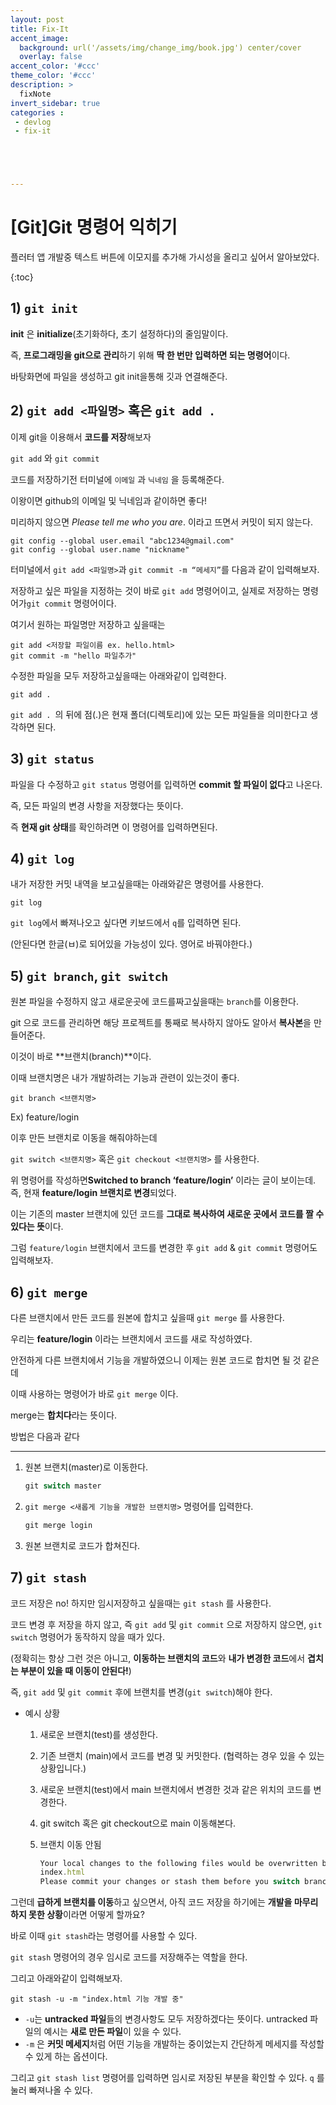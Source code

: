 ```yaml
---
layout: post
title: Fix-It
accent_image: 
  background: url('/assets/img/change_img/book.jpg') center/cover
  overlay: false
accent_color: '#ccc'
theme_color: '#ccc'
description: >
  fixNote
invert_sidebar: true
categories :
 - devlog
 - fix-it





---
```


# [Git]Git 명령어 익히기



플러터 앱 개발중 텍스트 버튼에 이모지를 추가해 가시성을 올리고 싶어서 알아보았다.

{:toc}

## 1) `git init`

**init** 은 **initialize**(초기화하다, 초기 설정하다)의 줄임말이다.

즉, **프로그래밍을 git으로 관리**하기 위해 **딱 한 번만 입력하면 되는 명령어**이다.



바탕화면에 파일을 생성하고 git init을통해 깃과 연결해준다.



## 2) `git add <파일명>` 혹은 `git add .`

이제 git을 이용해서 **코드를 저장**해보자

 `git add` 와 `git commit` 



코드를 저장하기전 터미널에 `이메일` 과 `닉네임` 을 등록해준다.

이왕이면 github의 이메일 및 닉네임과 같이하면 좋다!

미리하지 않으면 *Please tell me who you are*. 이라고 뜨면서 커밋이 되지 않는다.

```
git config --global user.email "abc1234@gmail.com"
git config --global user.name "nickname"
```



터미널에서 `git add <파일명>`과 `git commit -m “메세지”`를 다음과 같이 입력해보자.

저장하고 싶은 파일을 지정하는 것이 바로 `git add` 명령어이고, 실제로 저장하는 명령어가`git commit` 명령어이다.



여기서 원하는 파일명만 저장하고 싶을때는

```
git add <저장할 파일이름 ex. hello.html> 
git commit -m "hello 파일추가"
```



수정한 파일을 모두 저장하고싶을때는 아래와같이 입력한다.

``` 
git add .
```

`git add . `의 뒤에 점(.)은 현재 폴더(디렉토리)에 있는 모든 파일들을 의미한다고 생각하면 된다. 



## 3) `git status`

파일을 다 수정하고 `git status` 명령어를 입력하면 **commit 할 파일이 없다**고 나온다. 

즉, 모든 파일의 변경 사항을 저장했다는 뜻이다.

즉 **현재 git 상태**를 확인하려면 이 명령어를 입력하면된다.



## 4) `git log`

내가 저장한 커밋 내역을 보고싶을때는 아래와같은 명령어를 사용한다.

```
git log
```

`git log`에서 빠져나오고 싶다면 키보드에서 `q`를 입력하면 된다.

(안된다면 한글(ㅂ)로 되어있을 가능성이 있다. 영어로 바꿔야한다.)



## 5) `git branch`, `git switch`

원본 파일을 수정하지 않고 새로운곳에 코드를짜고싶을때는 `branch`를 이용한다.

git 으로 코드를 관리하면 해당 프로젝트를 통째로 복사하지 않아도 알아서 **복사본**을 만들어준다.

이것이 바로 **브랜치(branch)**이다.



이때 브랜치명은 내가 개발하려는 기능과 관련이 있는것이 좋다.

```
git branch <브랜치명>
```

Ex) feature/login



이후 만든 브랜치로 이동을 해줘야하는데

`git switch <브랜치명>` 혹은 `git checkout <브랜치명>` 를 사용한다.



위 명령어를 작성하면**Switched to branch ‘feature/login’** 이라는 글이 보이는데. 즉, 현재 **feature/login 브랜치로 변경**되었다.

이는 기존의 master 브랜치에 있던 코드를 **그대로 복사하여 새로운 곳에서 코드를 짤 수 있다는 뜻**이다.



그럼 `feature/login` 브랜치에서 코드를 변경한 후 `git add` & `git commit` 명령어도 입력해보자.





## 6) `git merge`

다른 브랜치에서 만든 코드를 원본에 합치고 싶을때 `git merge` 를 사용한다.

우리는 **feature/login** 이라는 브랜치에서 코드를 새로 작성하였다.

안전하게 다른 브랜치에서 기능을 개발하였으니 이제는 원본 코드로 합치면 될 것 같은데 

이때 사용하는 명령어가 바로 `git merge`  이다.

merge는 **합치다**라는 뜻이다.



방법은 다음과 같다

---

1. 원본 브랜치(master)로 이동한다.

   ```jsx
   git switch master
   ```

2. `git merge <새롭게 기능을 개발한 브랜치명>` 명령어를 입력한다.

   ```jsx
   git merge login
   ```

3. 원본 브랜치로 코드가 합쳐진다.



## 7) `git stash`

코드 저장은 no! 하지만 임시저장하고 싶을때는 `git stash` 를 사용한다.

코드 변경 후 저장을 하지 않고, 즉 `git add` 및 `git commit` 으로 저장하지 않으면, `git switch` 명령어가 동작하지 않을 때가 있다.

(정확히는 항상 그런 것은 아니고, **이동하는 브랜치의 코드**와 **내가 변경한 코드**에서 **겹치는 부분이 있을 때 이동이 안된다!**)

즉, `git add` 및 `git commit` 후에 브랜치를 변경(`git switch`)해야 한다.



- 예시 상황

  1. 새로운 브랜치(test)를 생성한다.

  2. 기존 브랜치 (main)에서 코드를 변경 및 커밋한다. (협력하는 경우 있을 수 있는 상황입니다.)

  3. 새로운 브랜치(test)에서 main 브랜치에서 변경한 것과 같은 위치의 코드를 변경한다.

  4. git switch 혹은 git checkout으로 main 이동해본다.

  5. 브랜치 이동 안됨

     ```jsx
     Your local changes to the following files would be overwritten by checkout: 
     index.html
     Please commit your changes or stash them before you switch branches.
     ```

그런데 **급하게 브랜치를 이동**하고 싶으면서, 아직 코드 저장을 하기에는 **개발을 마무리하지 못한 상황**이라면 어떻게 할까요?

바로 이때 `git stash`라는 명령어를 사용할 수 있다.

`git stash` 명령어의 경우 임시로 코드를 저장해주는 역할을 한다.



그리고 아래와같이 입력해보자.

```
git stash -u -m "index.html 기능 개발 중"
```

- `-u`는 **untracked 파일**들의 변경사항도 모두 저장하겠다는 뜻이다. untracked 파일의 예시는 **새로 만든 파일**이 있을 수 있다.
- `-m` 은 **커밋 메세지**처럼 어떤 기능을 개발하는 중이었는지 간단하게 메세지를 작성할 수 있게 하는 옵션이다.



그리고 `git stash list` 명령어를 입력하면 임시로 저장된 부분을 확인할 수 있다. 	`q` 를 눌러 빠져나올 수 있다.